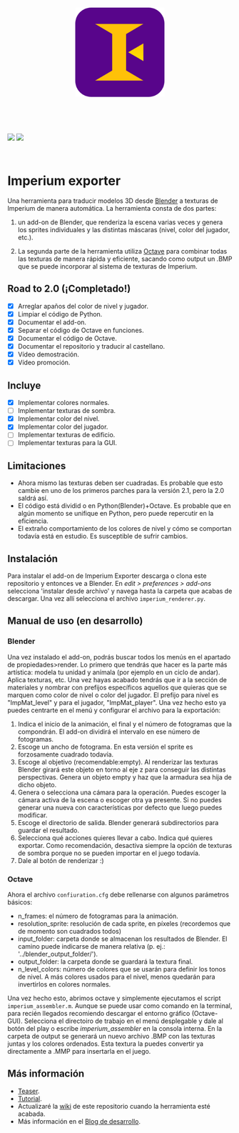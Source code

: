 <br />
<p align="center">
  <img width="200" height="200" src="img/icon_flat.png">
</p>
<br />
<br />
<br />

![](https://img.shields.io/badge/Blender%20version-2.8x-orange?style=for-the-badge&logo=blender&logoColor=white)
![](https://img.shields.io/github/v/tag/JavierRojo/Imperium_exporter?color=green&label=Add-on%20version&logo=python&logoColor=white&style=for-the-badge)

<br />

# Imperium exporter
Una herramienta para traducir modelos 3D desde [Blender](https://www.blender.org/) a texturas de Imperium de manera automática. La herramienta consta de dos partes:

1. un add-on de Blender, que renderiza la escena varias veces y genera los sprites individuales y las distintas máscaras (nivel, color del jugador, etc.). 

2. La segunda parte de la herramienta utiliza [Octave](https://www.gnu.org/software/octave/) para combinar todas las texturas de manera rápida y eficiente, sacando como output un .BMP que se puede incorporar al sistema de texturas de Imperium.


## Road to 2.0 (¡Completado!)
* [x] Arreglar apaños del color de nivel y jugador.
* [x] Limpiar el código de Python.
* [x] Documentar el add-on.
* [x] Separar el código de Octave en funciones.
* [x] Documentar el código de Octave.
* [x] Documentar el repositorio y traducir al castellano.
* [x] Vídeo demostración.
* [x] Vídeo promoción.

## Incluye
* [x] Implementar colores normales.
* [ ] Implementar texturas de sombra.
* [x] Implementar color del nivel.
* [x] Implementar color del jugador.
* [ ] Implementar texturas de edificio.
* [ ] Implementar texturas para la GUI.

## Limitaciones
* Ahora mismo las texturas deben ser cuadradas. Es probable que esto cambie en uno de los primeros parches para la versión 2.1, pero la 2.0 saldrá así.
* El código está dividid o en Python(Blender)+Octave. Es probable que en algún momento se unifique en Python, pero puede repercutir en la eficiencia.
* El extraño comportamiento de los colores de nivel y cómo se comportan todavía está en estudio. Es susceptible de sufrir cambios.

## Instalación
Para instalar el add-on de Imperium Exporter descarga o clona este repositorio y entonces ve a Blender. En  _edit > preferences > add-ons_ selecciona 'instalar desde archivo' y navega hasta la carpeta que acabas de descargar. Una vez allí selecciona el archivo `imperium_renderer.py`.

## Manual de uso (en desarrollo)
### Blender
Una vez instalado el add-on, podrás buscar todos los menús en el apartado de propiedades>render. Lo primero que tendrás que hacer es la parte más artística: modela tu unidad y anímala (por ejemplo en un ciclo de andar). Aplica texturas, etc. Una vez hayas acabado tendrás que ir a la sección de materiales y nombrar con prefijos específicos aquellos que quieras que se marquen como color de nivel o color del jugador. El prefijo para nivel es "ImpMat_level" y para el jugador, "ImpMat_player". Una vez hecho esto ya puedes centrarte en el menú y configurar el archivo para la exportación:

1. Indica el inicio de la animación, el final y el número de fotogramas que la compondrán. El add-on dividirá el intervalo en ese número de fotogramas.
2. Escoge un ancho de fotograma. En esta versión el sprite es forzosamente cuadrado todavía.
3. Escoge al objetivo (recomendable:empty). Al renderizar las texturas Blender girará este objeto en torno al eje z para conseguir las distintas perspectivas. Genera un objeto empty y haz que la armadura sea hija de dicho objeto.
4. Genera o selecciona una cámara para la operación.  Puedes escoger la cámara activa de la escena o escoger otra ya presente. Si no puedes generar una nueva con características por defecto que luego puedes modificar.
5. Escoge el directorio de salida. Blender generará subdirectorios para guardar el resultado.
6. Selecciona qué acciones quieres llevar a cabo. Indica qué quieres exportar. Como recomendación, desactiva siempre la opción de texturas de sombra porque no se pueden importar en el juego todavía.
7. Dale al botón de renderizar  :)

### Octave
Ahora el archivo `confiuration.cfg` debe rellenarse con algunos parámetros básicos:

* n\_frames: el número de fotogramas para la animación.
* resolution\_sprite: resolución de cada sprite, en píxeles (recordemos que de momento son cuadrados todos)
* input\_folder: carpeta donde se almacenan los resultados de Blender. El camino puede indicarse de manera relativa (p. ej.: '../blender\_output\_folder/').
* output\_folder: la carpeta donde se guardará la textura final.
* n\_level\_colors: número de colores que se usarán para definir los tonos de nivel. A más colores usados para el nivel, menos quedarán para invertirlos en colores normales.

Una vez hecho esto, abrimos octave y simplemente ejecutamos el script `imperium_assembler.m`. Aunque se puede usar como comando en la terminal, para recién llegados recomiendo descargar el entorno gráfico (Octave-GUI). Selecciona el directoiro de trabajo en el menú desplegable y dale al botón del play o escribe _imperium\_assembler_ en la consola interna. En la carpeta de output se generará un nuevo archivo .BMP con las texturas juntas y los colores ordenados. Esta textura la puedes convertir ya directamente a .MMP para insertarla en el juego.

## Más información
* [Teaser](https://www.youtube.com/watch?v=2atrwITkSvU).
* [Tutorial](https://www.youtube.com/watch?v=19UGvqg00XI).
* Actualizaré la [wiki](https://github.com/JavierRojo/Imperium_exporter/wiki) de este repositorio cuando la herramienta esté acabada.
* Más información en el [Blog de desarrollo](https://www.youtube.com/playlist?list=PL_zV6BZZ-V3c3P5ECvt4QKXoIlzdFlKu2).
